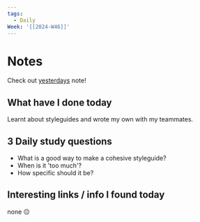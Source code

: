 ```yaml
---
tags:
  - Daily
Week: '[[2024-W46]]'
---
```

# Notes
Check out [yesterdays](2024-11-10) note!
## What have I done today
Learnt about styleguides and wrote my own with my teammates.
## 3 Daily study questions
- What is a good way to make a cohesive styleguide?
- When is it 'too much'?
- How specific should it be?

## Interesting links / info I found today
none 😔